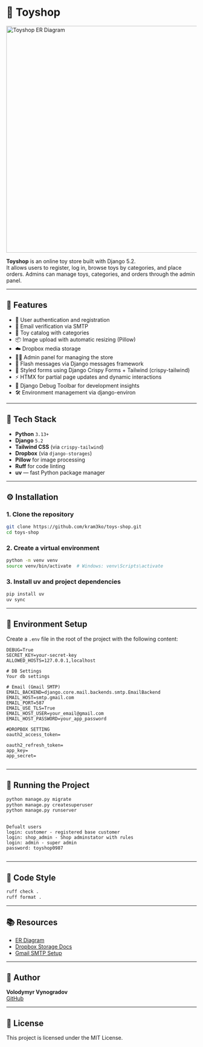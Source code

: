 # 🧸 Toyshop

<img src="https://github.com/user-attachments/assets/d020f64f-b908-4833-8df2-1990acf29ec1" alt="Toyshop ER Diagram" width="600"/>

**Toyshop** is an online toy store built with Django 5.2.  
It allows users to register, log in, browse toys by categories, and place orders. Admins can manage toys, categories, and orders through the admin panel.

---

## 🚀 Features

- 🔐 User authentication and registration  
- 📧 Email verification via SMTP  
- 🧸 Toy catalog with categories  
- 📦 Image upload with automatic resizing (Pillow)  
- ☁️ Dropbox media storage  
- 🧑‍💼 Admin panel for managing the store  
- 💌 Flash messages via Django messages framework  
- 💅 Styled forms using Django Crispy Forms + Tailwind (crispy-tailwind)  
- ⚡ HTMX for partial page updates and dynamic interactions  
- 🧰 Django Debug Toolbar for development insights  
- 🛠️ Environment management via django-environ  

---

## 🧠 Tech Stack

- **Python** `3.13+`
- **Django** `5.2`
- **Tailwind CSS** (via `crispy-tailwind`)
- **Dropbox** (via `django-storages`)
- **Pillow** for image processing
- **Ruff** for code linting
- **uv** — fast Python package manager

---

## ⚙️ Installation

### 1. Clone the repository

```bash
git clone https://github.com/kram3ko/toys-shop.git
cd toys-shop
```

### 2. Create a virtual environment

```bash
python -m venv venv
source venv/bin/activate  # Windows: venv\Scripts\activate
```

### 3. Install uv and project dependencies

```bash
pip install uv
uv sync
```

---

## 🔐 Environment Setup

Create a `.env` file in the root of the project with the following content:

```env
DEBUG=True
SECRET_KEY=your-secret-key
ALLOWED_HOSTS=127.0.0.1,localhost

# DB Settings
Your db settings

# Email (Gmail SMTP)
EMAIL_BACKEND=django.core.mail.backends.smtp.EmailBackend
EMAIL_HOST=smtp.gmail.com
EMAIL_PORT=587
EMAIL_USE_TLS=True
EMAIL_HOST_USER=your_email@gmail.com
EMAIL_HOST_PASSWORD=your_app_password

#DROPBOX SETTING
oauth2_access_token=

oauth2_refresh_token=
app_key=
app_secret=


```

---

## 🧪 Running the Project

```bash
python manage.py migrate
python manage.py createsuperuser
python manage.py runserver
   
```

```
Defualt users
login: customer - registered base customer
login: shop_admin - Shop adminstator with rules
login: admin - super admin
password: toyshop0987
 

```
---

## 🧼 Code Style

```bash
ruff check .
ruff format .
```

---

## 📚 Resources

- [ER Diagram](https://dbdiagram.io/d/Toyshop-67eaf48b4f7afba184dacbc3)
- [Dropbox Storage Docs](https://django-storages.readthedocs.io/en/latest/backends/dropbox.html)
- [Gmail SMTP Setup](https://support.google.com/mail/answer/7126229?hl=en)

---

## 👤 Author

**Volodymyr Vynogradov**  
[GitHub](//https://github.com/kram3ko/)

---

## 📄 License

This project is licensed under the MIT License.
